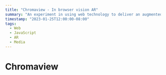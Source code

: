 ```yaml
---
title: "Chromaview - In browser vision AR"
summary: "An experiment in using web technology to deliver an augmented reality view of the world through different color-blind modes."
timestamp: "2023-01-25T12:00:00-08:00"
tags:
  - Web
  - JavaScript
  - AR
  - Media
---
```

# Chromaview



